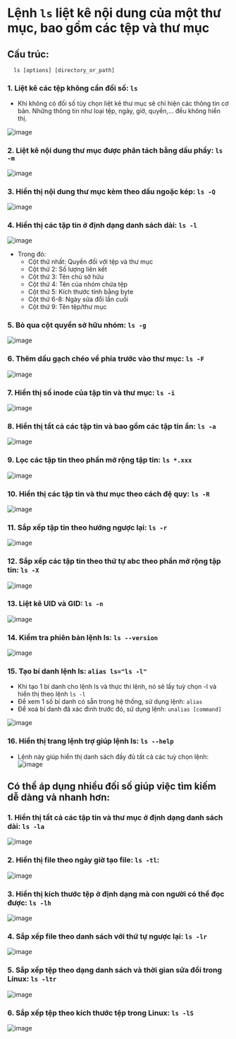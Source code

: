 # Lệnh `ls` liệt kê nội dung của một thư mục, bao gồm các tệp và thư mục
## Cấu trúc:
  ```
    ls [options] [directory_or_path]
  ```

### 1. Liệt kê các tệp không cần đối số: `ls`
- Khi không có đối số tùy chọn liệt kê thư mục sẽ chỉ hiện các thông tin cơ bản. Những thông tin như loại tệp, ngày, giờ, quyền,… đều không hiển thị.

![image](https://github.com/user-attachments/assets/4764a087-e289-4df4-a767-bcc7d0235d95)

### 2. Liệt kê nội dung thư mục được phân tách bằng dấu phẩy: `ls -m`
![image](https://github.com/user-attachments/assets/f2b2c9b5-4a19-40d8-8edc-40ae28fe514a)

### 3. Hiển thị nội dung thư mục kèm theo dấu ngoặc kép: `ls -Q`
![image](https://github.com/user-attachments/assets/0061411b-6bbf-451c-8e79-85f370c94cc8)

### 4. Hiển thị các tập tin ở định dạng danh sách dài: `ls -l`
![image](https://github.com/user-attachments/assets/9a84ebf2-66f3-4528-a092-bc000ee96bdb)

- Trong đó:
  - Cột thứ nhất: Quyền đối với tệp và thư mục
  - Cột thứ 2: Số lượng liên kết
  - Cột thứ 3: Tên chủ sở hữu
  - Cột thứ 4: Tên của nhóm chứa tệp
  - Cột thứ 5: Kích thước tính bằng byte
  - Cột thứ 6-8: Ngày sửa đổi lần cuối
  - Cột thứ 9: Tên tệp/thư mục

### 5. Bỏ qua cột quyền sở hữu nhóm: `ls -g`
![image](https://github.com/user-attachments/assets/73e29f49-c4d6-407e-b581-ae87949eb33d)

### 6. Thêm dấu gạch chéo về phía trước vào thư mục: `ls -F`
![image](https://github.com/user-attachments/assets/17077ec7-8079-4a9b-8f86-0cada06fb700)

### 7. Hiển thị số inode của tập tin và thư mục: `ls -i`
![image](https://github.com/user-attachments/assets/c059a5f2-d980-4772-8235-99b93be8d3b4)

### 8. Hiển thị tất cả các tập tin và bao gồm các tập tin ẩn: `ls -a`
![image](https://github.com/user-attachments/assets/0255d514-e7db-4329-8b74-ba791b769836)

### 9. Lọc các tập tin theo phần mở rộng tập tin: `ls *.xxx`
![image](https://github.com/user-attachments/assets/1dd1cc88-b3b8-47a5-8f63-63b297a89e35)

### 10. Hiển thị các tập tin và thư mục theo cách đệ quy: `ls -R`
![image](https://github.com/user-attachments/assets/c12ea71c-e4db-45a6-96d0-2f9bfef88288)

### 11. Sắp xếp tập tin theo hướng ngược lại: `ls -r`
![image](https://github.com/user-attachments/assets/d9a3fbdb-2b5e-4e76-810f-b1e31a1e5f4c)

### 12. Sắp xếp các tập tin theo thứ tự abc theo phần mở rộng tập tin: `ls -X`
![image](https://github.com/user-attachments/assets/edbef4b0-f08e-405f-91da-90fd12b81183)

### 13. Liệt kê UID và GID: `ls -n`
![image](https://github.com/user-attachments/assets/48cf0081-8e95-4ae4-916b-6267960c252e)

### 14. Kiểm tra phiên bản lệnh ls: `ls --version`
![image](https://github.com/user-attachments/assets/a95d5d4c-f669-4756-9eea-c967be20e444)

### 15. Tạo bí danh lệnh ls: `alias ls="ls -l"`
- Khi tạo 1 bí danh cho lệnh ls và thực thi lệnh, nó sẽ lấy tuỳ chọn -l và hiển thị theo lệnh `ls -l`
- Để xem 1 số bí danh có sẵn trong hệ thống, sử dụng lệnh: `alias`
- Để xoá bí danh đã xác đinh trước đó, sử dụng lệnh: `unalias [command]`

![image](https://github.com/user-attachments/assets/45e8578f-f874-493b-8895-242ebc47959a)

### 16. Hiển thị trang lệnh trợ giúp lệnh ls: `ls --help`
- Lệnh này giúp hiển thị danh sách đầy đủ tất cả các tuỳ chọn lệnh:
![image](https://github.com/user-attachments/assets/64a8be55-e679-4fec-b5a0-8623dfb690d7)

## Có thể áp dụng nhiều đối số giúp việc tìm kiếm dễ dàng và nhanh hơn:
### 1. Hiển thị tất cả các tập tin và thư mục ở định dạng danh sách dài: `ls -la`
![image](https://github.com/user-attachments/assets/70fe2d24-69ed-4641-9f3c-da365bcc5adf)

### 2. Hiển thị file theo ngày giờ tạo file: `ls -tl`:
![image](https://github.com/user-attachments/assets/0c58fbb8-78b3-4de2-b3e1-5be089d902fe)

### 3. Hiển thị kích thước tệp ở định dạng mà con người có thể đọc được: `ls -lh`
![image](https://github.com/user-attachments/assets/101c3253-dba3-4ad1-8502-97c3f95c64ce)

### 4. Sắp xếp file theo danh sách với thứ tự ngược lại: `ls -lr` 
![image](https://github.com/user-attachments/assets/9b1a2f6b-60b5-4308-a8e3-ffb2812a05cf)

### 5. Sắp xếp tệp theo dạng danh sách và thời gian sửa đổi trong Linux: `ls -ltr`
![image](https://github.com/user-attachments/assets/7db2025a-27ee-4577-9dfb-4581b259c001)

### 6. Sắp xếp tệp theo kích thước tệp trong Linux: `ls -lS`
![image](https://github.com/user-attachments/assets/b91c8521-4525-42c8-a8a0-39e9cfc661c1)


